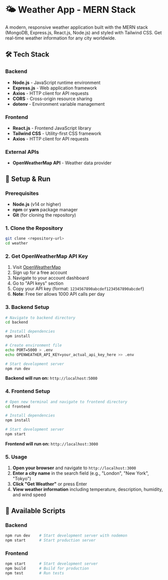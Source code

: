 # 🌤️ Weather App - MERN Stack

A modern, responsive weather application built with the MERN stack (MongoDB, Express.js, React.js, Node.js) and styled with Tailwind CSS. Get real-time weather information for any city worldwide.

## 🛠️ Tech Stack

### Backend

- **Node.js** - JavaScript runtime environment
- **Express.js** - Web application framework
- **Axios** - HTTP client for API requests
- **CORS** - Cross-origin resource sharing
- **dotenv** - Environment variable management

### Frontend

- **React.js** - Frontend JavaScript library
- **Tailwind CSS** - Utility-first CSS framework
- **Axios** - HTTP client for API requests

### External APIs

- **OpenWeatherMap API** - Weather data provider

## 🚀 Setup & Run

### Prerequisites

- **Node.js** (v14 or higher)
- **npm** or **yarn** package manager
- **Git** (for cloning the repository)

### 1. Clone the Repository

```bash
git clone <repository-url>
cd weather
```

### 2. Get OpenWeatherMap API Key

1. Visit [OpenWeatherMap](https://openweathermap.org/)
2. Sign up for a free account
3. Navigate to your account dashboard
4. Go to "API keys" section
5. Copy your API key (format: `1234567890abcdef1234567890abcdef`)
6. **Note**: Free tier allows 1000 API calls per day

### 3. Backend Setup

```bash
# Navigate to backend directory
cd backend

# Install dependencies
npm install

# Create environment file
echo PORT=5000 > .env
echo OPENWEATHER_API_KEY=your_actual_api_key_here >> .env

# Start development server
npm run dev
```

**Backend will run on:** `http://localhost:5000`

### 4. Frontend Setup

```bash
# Open new terminal and navigate to frontend directory
cd frontend

# Install dependencies
npm install

# Start development server
npm start
```

**Frontend will run on:** `http://localhost:3000`

### 5. Usage

1. **Open your browser** and navigate to `http://localhost:3000`
2. **Enter a city name** in the search field (e.g., "London", "New York", "Tokyo")
3. **Click "Get Weather"** or press Enter
4. **View weather information** including temperature, description, humidity, and wind speed

## 🔧 Available Scripts

### Backend

```bash
npm run dev    # Start development server with nodemon
npm start      # Start production server
```

### Frontend

```bash
npm start      # Start development server
npm build      # Build for production
npm test       # Run tests
```
